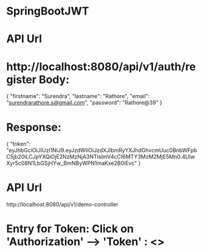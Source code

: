 # SpringBootJWT

API Url
=======
http://localhost:8080/api/v1/auth/register
Body:
=======
{
"firstname": "Surendra",
"lastname": "Rathore",
"email": "surendrarathore.s@gmail.com",
"password": "Rathore@39"
}

Response:
========
{
"token": "eyJhbGciOiJIUzI1NiJ9.eyJzdWIiOiJzdXJlbmRyYXJhdGhvcmUuc0BnbWFpbC5jb20iLCJpYXQiOjE2NzMzNjA3NTIsImV4cCI6MTY3MzM2MjE5Mn0.4UlwXyr5c08N1LbGSjHYw_BmNByWPN1maKxe2B0iEvc"
}







API Url
=======
http://localhost:8080/api/v1/demo-controller

Entry for Token:
Click on 'Authorization' --> 'Token' : <<Your Token>>
===============

